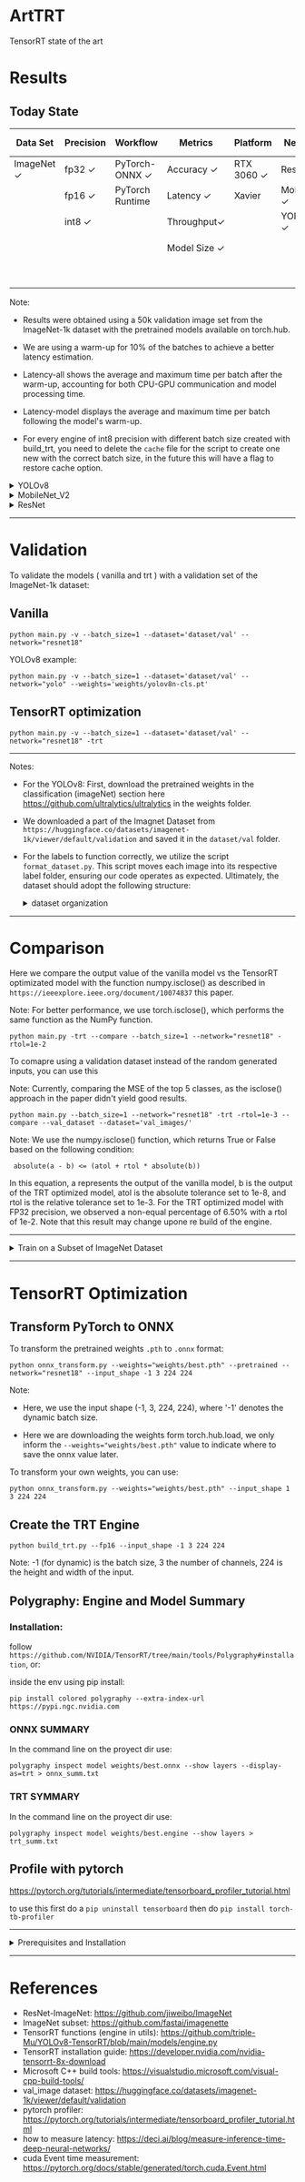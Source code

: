 # ArtTRT
TensorRT state of the art

# Results
## Today State

| Data Set           | Precision    | Workflow             | Metrics            | Platform          | Network           | Batch Size |
|--------------------|--------------|----------------------|--------------------|-------------------|-------------------|------------|
| ImageNet &#x2713;  | fp32 &#x2713;| PyTorch-ONNX &#x2713;| Accuracy &#x2713;  | RTX 3060 &#x2713; | ResNet &#x2713;   | 1 &#x2713; |
|                    | fp16 &#x2713;| PyTorch Runtime      | Latency  &#x2713;  | Xavier            | MobileNet &#x2713;|32  &#x2713;|
|                    | int8 &#x2713;|                      | Throughput&#x2713; |                   | YOLOv8 &#x2713;   | 64 &#x2713;|
|                    |              |                      | Model Size &#x2713;|                   |                   |128 &#x2713;|
|                    |              |                      |                    |                   |                   |256 &#x2713;|

Note: 

* Results were obtained using a 50k validation image set from the ImageNet-1k dataset with the pretrained models available on torch.hub.

* We are using a warm-up for 10% of the batches to achieve a better latency estimation.

* Latency-all shows the average and maximum time per batch after the warm-up, accounting for both CPU-GPU communication and model processing time.

* Latency-model displays the average and maximum time per batch following the model's warm-up.

* For every engine of int8 precision with different batch size created with build_trt, you need to delete the `cache` file for the script to create one new with the correct batch size, in the future this will have a flag to restore cache option.

<details><summary> YOLOv8 </summary>

### Reference results
Results from the ultralyric github page https://github.com/ultralytics/ultralytics

| Model                                                                                        | size<br><sup>(pixels) | acc<br><sup>top1 | acc<br><sup>top5 | Speed<br><sup>CPU ONNX<br>(ms) | Speed<br><sup>A100 TensorRT<br>(ms) | params<br><sup>(M) | FLOPs<br><sup>(B) at 640 |
| -------------------------------------------------------------------------------------------- | --------------------- | ---------------- | ---------------- | ------------------------------ | ----------------------------------- | ------------------ | ------------------------ |
| [YOLOv8n-cls](https://github.com/ultralytics/assets/releases/download/v0.0.0/yolov8n-cls.pt) | 224                   | 66.6             | 87.0             | 12.9                           | 0.31                                | 2.7                | 4.3                      |
| [YOLOv8s-cls](https://github.com/ultralytics/assets/releases/download/v0.0.0/yolov8s-cls.pt) | 224                   | 72.3             | 91.1             | 23.4                           | 0.35                                | 6.4                | 13.5                     |
| [YOLOv8m-cls](https://github.com/ultralytics/assets/releases/download/v0.0.0/yolov8m-cls.pt) | 224                   | 76.4             | 93.2             | 85.4                           | 0.62                                | 17.0               | 42.7                     |
| [YOLOv8l-cls](https://github.com/ultralytics/assets/releases/download/v0.0.0/yolov8l-cls.pt) | 224                   | 78.0             | 94.1             | 163.0                          | 0.87                                | 37.5               | 99.7                     |
| [YOLOv8x-cls](https://github.com/ultralytics/assets/releases/download/v0.0.0/yolov8x-cls.pt) | 224                   | 78.4             | 94.3             | 232.0                          | 1.01                                | 57.4               | 154.8                    |

<details><summary> YOLOv8n-cls </summary>

### Batch Size 1

|  Model          |Latency-all (ms)|Latency-model (ms)|size (MB)  | accuracy (Prec@1) (%)|accuracy (Prec@5) (%)|
|-----------------|----------------|------------------|-----------|----------------------|---------------------|
| Vanilla         |    1.8 / 8.5   |  1.4 / 8.1       |5.5        |65.96                 |86.54                |
| TRT fp32        |    0.8 / 2.5   |  0.5 / 1.9       |13.5       |65.96                 |86.55                |
| TRT fp16        |    0.8 / 7.3   |  0.4 / 4.9       |6.5        |65.96                 |86.55                |
| TRT int8        |    0.7 / 5.7   |  0.3 / 2.8       |5.4        |63.38                 |84.63                |

</details>


<details><summary> YOLOv8x-cls </summary>

### Batch Size 1

|  Model          |Latency-all (ms)|Latency-model (ms)|size (MB)  | accuracy (Prec@1) (%)|accuracy (Prec@5) (%)|
|-----------------|----------------|------------------|-----------|----------------------|---------------------|
| Vanilla         |    5.8 / 14.1  |  2.2 / 11.4      |115.0      |78.66                 |94.28                |
| TRT fp32        |    4.1 / 10.5  |  3.7 / 9.8       |277.0      |78.65                 |94.28                |
| TRT fp16        |   1.7 / 2.9    |  1.3 / 2.4       |116.9      |78.66                 |94.29                |
| TRT int8        |    1.3 / 2.8   |   0.9 / 1.9      |62.5        |77.38                 |93.69                |

</details>

</details>

<details><summary> MobileNet_V2 </summary>

### Batch Size 1

|  Model          |Latency-all (ms)|Latency-model (ms)|size (MB)  | accuracy (Prec@1) (%)|accuracy (Prec@5) (%)|
|-----------------|----------------|------------------|-----------|----------------------|---------------------|
| Vanilla         |    2.6 / 8.0   |  2.2 / 7.6       |14.3       |72.02                 |90.62                |
| TRT fp32        |    0.9 / 2.7   |  0.5 / 2.0       |14.7       |72.02                 |90.62                |
| TRT fp16        |    0.8 / 2.3   |  0.4 / 1.6       |8.8        |72.02                 |90.62                |
| TRT int8        |    0.7 / 4.6   |  0.4 / 4.1       |6.3        |71.44                 |90.37                |

</details>

<details><summary>  ResNet </summary>

<details><summary> ResNet18 </summary>

### Batch Size 1

|  Model          |Latency-all (ms)|Latency-model (ms)|size (MB)  | accuracy (Prec@1) (%)|accuracy (Prec@5) (%)|
|-----------------|----------------|------------------|-----------|----------------------|---------------------|
| Vanilla         |    2.0 / 9.3   |  1.5 / 8.9       |46.8       |69.76                 |89.08                |
| TRT fp32        |    1.4 / 9.2   |  1.0 / 8.7       |69.8       |69.75                 |89.08                |
| TRT fp16        |    0.8 / 5.2   |  0.4 / 4.0       |26.3       |69.75                 |89.09                |
| TRT int8        |    0.7 / 3.4   |  0.3 / 2.4       |14.1       |69.56                 |88.90                |

</details>

<details><summary> ResNet34 </summary>

### Batch Size 1

|  Model          |Latency-all (ms)|Latency-model (ms)|size (MB)  | accuracy (Prec@1) (%)|accuracy (Prec@5) (%)|
|-----------------|----------------|------------------|-----------|----------------------|---------------------|
| Vanilla         |    3.1 / 7.2   |  2.1 / 6.3       |87.3       |73.29                 |91.52                |
| TRT fp32        |    2.1 / 7.5   |  1.7 / 3.5       |134.5      |73.29                 |91.52                |
| TRT fp16        |    1.0 / 3.9   |  0.6 / 3.3       |46.5       |73.30                 |91.54                |
| TRT int8        |    0.8 / 6.6   |  0.4 / 6.0       |24.4       |73.23                 |91.40                |

</details>

<details><summary> ResNet50 </summary>

### Batch Size 1

|  Model          |Latency-all (ms)|Latency-model (ms)|size (MB)  | accuracy (Prec@1) (%)|accuracy (Prec@5) (%)|
|-----------------|----------------|------------------|-----------|----------------------|---------------------|
| Vanilla         |   3.7 / 16.7   |  2.8 / 16.3      |102.5      |80.34                 |95.12                |
| TRT fp32        |   2.2 / 4.2    |  1.9 / 3.8       |113.2      |80.34                 |95.13                |
| TRT fp16        |   1.0 / 1.1    |  0.8 / 3.1       |53.2       |80.34                 |95.13                |
| TRT int8        |  0.9 / 2.3     |  0.5 / 1.8       |29.3       |78.57                 |94.94                |

</details>

<details><summary> ResNet101 </summary> 

### Batch Size 1

|  Model          |Latency-all (ms)|Latency-model (ms)|size (MB)  | accuracy (Prec@1) (%)|accuracy (Prec@5) (%)|
|-----------------|----------------|------------------|-----------|----------------------|---------------------|
| Vanilla         |   5.8 / 15.2   |  4.3 / 14.3      |178.8      |81.67                 |95.65                |
| TRT fp32        |   3.8 / 8.8    |  3.5 / 8.4       |220.5      |81.67                 |95.66                |
| TRT fp16        |   1.7 / 7.1    |  1.3 / 3.1       |91.1       |81.65                 |95.66                |
| TRT int8        |   1.2 / 8.6    |  0.9 / 7.8       |49.0       |79.89                 |95.59                |

</details>

<details><summary>  ResNet152 </summary> 


<details><summary>  Comparisons of ResNet152 Vanilla vs TRT fp32 Results </summary> 

* With relative tolearance of 1e-3, the results of vanilla - trt outputs are `44.49%` equal (usign torch.isclose function)

*  TOP 5 MAE Error Comparison (over 10 examples)

|  Rank           | MAE Error      | Disagreements (%)|
|-----------------|----------------|------------------|
| 1               |    0.00198507  |  0               |
| 2               |    0.00237331  |  0               |
| 3               |    0.00355396  |  0               |
| 4               |    0.00209980  |  0               |
| 5               |    0.00269675  |  0               |
| 6               |    0.00252025  |  0               |
| 7               |    0.00301378  |  10              |
| 8               |    0.00164199  |  10              |
| 9               |    0.00163326  |  0               |
| 10              |    0.00205142  |  10              |

* TOP 5 output example comparison from compare code in main:

|  Rank           |Vanilla Score   | Vanilla Label    |TRT fp32 Score  |TRT fp32 label |
|-----------------|----------------|------------------|----------------|---------------|
| 1               |    5.16475     |  92              |5.16393         |92             |
| 2               |    5.12132     |  892             |5.11767         |892            |
| 3               |    4.94796     |  21              |4.94968         |21             |
| 4               |    4.21629     |  679             |4.21605         |679            |
| 5               |    3.97607     |  128             |3.97772         |128            |
| 6               |    3.93793     |  127             |3.94031         |127            |
| 7               |    3.88538     |  812             |3.8876          |23             |
| 8               |    3.88403     |  23              |3.88676         |812            |
| 9               |    3.71139     |  22              |3.71399         |22             |
| 10              |    3.64397     |  16              |3.64568         |16             |

</details>

## Validation results

### Batch Size 1

|  Model          |Latency-all (ms)|Latency-model (ms)|size (MB)  | accuracy (Prec@1) (%)|accuracy (Prec@5) (%)|
|-----------------|----------------|------------------|-----------|----------------------|---------------------|
| Vanilla         |    8.1 / 16.3  |  6.0 / 15.9      |241.7      |82.34                 |95.92                |
| TRT fp32-dynamic|    13.2 / 19.7 |  12.9 / 19.2     |243.3      |82.34                 |95.92                |
| TRT fp32-static |    5.5 / 10.0  |  5.1 / 9.5       |243.3      |82.34                 |95.92                |
| TRT fp16-dynamic|    7.1 / 13.2  |  6.8 / 11.6      |123.0      |82.31                 |95.91                |
| TRT fp16-static |    2.2 / 8.6   |  1.8 / 8.1       |122.6      |82.32                 |95.90                |
| TRT int8-static |    1.5 / 4.3   |  1.2 / 3.9       |65.5       |79.99                 |95.74                |

Note: 

* Here, we compare the dynamic batch engine with the static batch engine. As the dynamic batch engine is optimized for a batch size of 256, it is not optimal for this example.

* For all subsequent experiments, we utilize a dynamic batch size for every engine except the int8 ones.

### Batch Size 1 - sync

|  Model          |Latency-all (ms)|Latency-model (ms)|size (MB)  | accuracy (Prec@1) (%)|accuracy (Prec@5) (%)|
|-----------------|----------------|------------------|-----------|----------------------|---------------------|
| Vanilla         |  9.3 / 13.6    |  8.8 / 13.0      | 230.5     | 82.34                | 95.92               |
| TRT fp32       |  5.7 / 9.7  |  5.2 / 9.0  | 293.2   | 82.34                | 95.92               |
| TRT fp16       |  2.2 / 3.4  |  1.8 / 2.5  | 116.8   | 82.34                | 95.91               |
| TRT int8       |  1.6 / 5.8  |  1.2 / 5.3  | 62.2    | 79.99                | 95.74               |

### Batch Size 32 

|  Model      |Latency-all (ms)|Latency-model (ms)| size (MB) | accuracy (Prec@1) (%)|accuracy (Prec@5) (%)|
|-------------|----------------|------------------|-----------|----------------------|---------------------|
| Vanilla     | 141 / 181      |  6.3 / 12.3      |241.7      |82.34                 |95.93                |
| TRT fp32    | 75.6 / 96.2    |   69.3 / 89.8    |243.3      |82.34                 |95.92                |
| TRT fp16    | 30.6 / 55.1    | 24.2 / 48.8      |123.0      |82.32                 |95.91                |
| TRT int8    | 18.1 / 36.4    |  11.6 / 25.0     |64.6       |80.01                 |95.79                |

### Batch Size 32 - sync

|  Model          |Latency-all (ms)|Latency-model (ms)|size (MB)  | accuracy (Prec@1) (%)|accuracy (Prec@5) (%)|
|-----------------|----------------|------------------|-----------|----------------------|---------------------|
| Vanilla         | 161.5 / 185.2  | 154.9 / 177.9    | 230.5     | 82.35                | 95.93               |
| resnet152       | 73.6 / 84.5 | 67.2 / 78.1 | 231.2   | 82.34                | 95.92               |
| TRT fp16        | 33.2 / 46.0    | 26.4 / 34.1      | 117.7     | 82.34                | 95.90               |

### Batch Size 64

|  Model      |Latency-all (ms)|Latency-model (ms)|size (MB) | accuracy (Prec@1) (%)|accuracy (Prec@5) (%)|
|-------------|----------------|------------------|-----------|----------------------|---------------------|
| Vanilla     | 283  / 355     |  6.3 / 11.1      |241.7      |82.34                 |95.93                |
| TRT fp32    |135.2 / 161.4   |  122.9 / 149.1   |243.3      |82.34                 |95.92                |
| TRT fp16    | 59.4 / 83.4    |  46.8 / 65.3     |123.0      |82.32                 |95.91                |

* Note: Unable to create a static batch size int8 engine due to the following error:

    torch.cuda.OutOfMemoryError: CUDA out of memory. Tried to allocate 14.00 MiB. GPU 0 has a total capacty of 11.75 GiB of which 52.00 MiB is free. Including non-PyTorch memory, this process has 11.02 GiB memory in use. Of the allocated memory 9.60 GiB is allocated by PyTorch, and 310.22 MiB is reserved by PyTorch but unallocated. If reserved but unallocated memory is large try setting max_split_size_mb to avoid fragmentation.  See documentation for Memory Management and PYTORCH_CUDA_ALLOC_CONF

* Another reason to use a dynamic batch size is to avoid that error.

### Batch Size 64 - sync

|  Model          |Latency-all (ms)|Latency-model (ms)|size (MB)  | accuracy (Prec@1) (%)|accuracy (Prec@5) (%)|
|-----------------|----------------|------------------|-----------|----------------------|---------------------|
| Vanilla       | 297.8 / 335.1 | 285.1 / 322.2 | 230.5   | 82.35                | 95.93               |
| TRT fp32       | 136.3 / 163.5 | 123.9 / 150.9 | 231.2   | 82.34                | 95.92               |
| TRT fp16        | 60.3 / 74.4    | 47.4 / 60.6      | 117.7     | 82.34                | 95.90               |

### Batch Size 128

|  Model      |Latency-all (ms)|Latency-model (ms)| size (MB) | accuracy (Prec@1) (%)|accuracy (Prec@5) (%)|
|-------------|----------------|------------------|-----------|----------------------|---------------------|
| Vanilla     | 555.1 / 620    |  6.0 / 9.5       |241.7      |82.39                 |95.93                |
| TRT fp32    | 269.3 / 336.2  |  244.9 / 311.7   |243.3      |82.38                 |95.93                |
| TRT fp16    | 108.3 / 127.8  |   83.4 / 100.0   |123.0      |82.36                 |95.91                |

### Batch Size 128 - sync

|  Model          |Latency-all (ms)|Latency-model (ms)|size (MB)  | accuracy (Prec@1) (%)|accuracy (Prec@5) (%)|
|-----------------|----------------|------------------|-----------|----------------------|---------------------|
| Vanilla         | 530.7 / 623.1  | 506.3 / 598.5    | 230.5     | 82.39                | 95.93               |
| TRT fp32        | 267.9 / 325.2 | 243.5 / 300.6 | 231.2   | 82.38                | 95.92               |
| TRT fp16        | 113.6 / 130.9  | 88.4 / 103.8     | 117.7     | 82.38                | 95.90               |

### Batch Size 256

|  Model      |Latency-all (ms)|Latency-model (ms)| size (MB) | accuracy (Prec@1) (%)|accuracy (Prec@5) (%)|
|-------------|----------------|------------------|-----------|----------------------|---------------------|
| Vanilla     | 1072/1145      |  5.9 / 8.6       |241.7      |82.38                 |95.93                |
| TRT fp32    | 592 / 689      |  543 / 641       |243.3      |82.38                 |95.92                |
| TRT fp16    | 215.2 / 258.3  |  165.7 / 208.3   |123.0      |82.36                 |95.91                |

### Batch Size 256 - sync

|  Model      |Latency-all (ms)|Latency-model (ms)| size (MB) | accuracy (Prec@1) (%)|accuracy (Prec@5) (%)|
|-------------|----------------|------------------|-----------|----------------------|---------------------|
| Vanilla     | 1068.7 / 1229.6| 1020.1 / 1179.9  | 230.5     | 82.38                | 95.93               |
| TRT fp32    | 593.7 / 693.7  |  541.2 / 643.2   | 231.8     |82.38                 |95.92                |
| TRT fp16    | 244.0 / 294.6  | 193.4 / 235.6    | 117.7     | 82.38                | 95.90               |

</details>

</details>

---
# Validation

To validate the models ( vanilla and trt ) with a validation set of the ImageNet-1k dataset:

## Vanilla

```
python main.py -v --batch_size=1 --dataset='dataset/val' --network="resnet18"
```

YOLOv8 example:

```
python main.py -v --batch_size=1 --dataset='dataset/val' --network="yolo" --weights='weights/yolov8n-cls.pt'
```

## TensorRT optimization
```
python main.py -v --batch_size=1 --dataset='dataset/val' --network="resnet18" -trt
```

---
Notes:

* For the YOLOv8: First, download the pretrained weights in the classification (imageNet) section here https://github.com/ultralytics/ultralytics in the weights folder.

* We downloaded a part of the Imagnet Dataset from `https://huggingface.co/datasets/imagenet-1k/viewer/default/validation` and saved it in the `dataset/val` folder. 

* For the labels to function correctly, we utilize the script `format_dataset.py`. This script moves each image into its respective label folder, ensuring our code operates as expected. Ultimately, the dataset should adopt the following structure:

    <details><summary> dataset organization </summary>

    ```
    dataset/val/
    │
    └───n01440764/
        │
        ├── ILSVRC2012_val_00000293_n01440764.JPEG
        │
        ├── ...
    │
    └───nXXXXXXXX/
        │
        ├── ILSVRC2012_val_00000XXX_nXXXXXXXX.JPEG
        │
        ├── ...
    │
    └───...
    ```

    </details>

---

# Comparison

Here we compare the output value of the vanilla model vs the TensorRT optimizated model with the function numpy.isclose() as described in `https://ieeexplore.ieee.org/document/10074837` this paper.

 Note: For better performance, we use torch.isclose(), which performs the same function as the NumPy function.

```
python main.py -trt --compare --batch_size=1 --network="resnet18" -rtol=1e-2
```

To comapre using a validation dataset instead of the random generated inputs, you can use this

Note: Currently, comparing the MSE of the top 5 classes, as the isclose() approach in the paper didn't yield good results.

```
python main.py --batch_size=1 --network="resnet18" -trt -rtol=1e-3 --compare --val_dataset --dataset='val_images/'
```

Note: We use the numpy.isclose() function, which returns True or False based on the following condition:

```
 absolute(a - b) <= (atol + rtol * absolute(b)) 
```

In this equation, a represents the output of the vanilla model, b is the output of the TRT optimized model, atol is the absolute tolerance set to 1e-8, and rtol is the relative tolerance set to 1e-3. For the TRT optimized model with FP32 precision, we observed a non-equal percentage of 6.50% with a rtol of 1e-2. Note that this result may change upone re build of the engine.

---

<details><summary> Train on a Subset of ImageNet Dataset </summary>

As it is easyer to work with pre trained datasets, I stoped working with this...

## Train Vanilla ResNet18

```
python main_own_trained_model.py --dataset='dataset/' --batch_size='256' --epoch=90 --wd=1e-4 --momentum=0.9 --lr=0.001 --weights='weights/best.pth' -m
```

## Evaluate Vanilla ResNet18

```
python main_own_trained_model.py --dataset='dataset/' --batch_size=256 --evaluate
```

## Evaluate TensorRT ResNet18

```
python main_own_trained_model.py --dataset='dataset/' --batch_size=1 --evaluate --trt --weights='weights/best.engine'
```

</details>

---

# TensorRT Optimization

## Transform PyTorch to ONNX

To transform the pretrained weights `.pth` to `.onnx` format:

```
python onnx_transform.py --weights="weights/best.pth" --pretrained --network="resnet18" --input_shape -1 3 224 224
```

Note: 

* Here, we use the input shape (-1, 3, 224, 224), where '-1' denotes the dynamic batch size.

* Here we are downloading the weights form torch.hub.load, we only inform the `--weights="weights/best.pth"` value to indicate where to save the onnx value later.

To transform your own weights, you can use:

```
python onnx_transform.py --weights="weights/best.pth" --input_shape 1 3 224 224
``` 

## Create the TRT Engine

```
python build_trt.py --fp16 --input_shape -1 3 224 224
```
Note: -1 (for dynamic) is the batch size, 3 the number of channels, 224 is the height and width of the input.

## Polygraphy: Engine and Model Summary

### Installation:

follow `https://github.com/NVIDIA/TensorRT/tree/main/tools/Polygraphy#installation`, or:

inside the env using pip install:

```
pip install colored polygraphy --extra-index-url https://pypi.ngc.nvidia.com
```

### ONNX SUMMARY

In the command line on the proyect dir use:

```
polygraphy inspect model weights/best.onnx --show layers --display-as=trt > onnx_summ.txt
```

### TRT SYMMARY

In the command line on the proyect dir use:

```
polygraphy inspect model weights/best.engine --show layers > trt_summ.txt
```

## Profile with pytorch 

https://pytorch.org/tutorials/intermediate/tensorboard_profiler_tutorial.html

to use this first do a `pip uninstall tensorboard` then do `pip install torch-tb-profiler`


---

<details><summary>  Prerequisites and Installation </summary>

## Prerequisites

* CUDA 12.2
* cudnn
* TensorRT 8.6
* pytorch
* ultralytics ( for test on yolov8 )
* onnx

## TensorRT Installation

### Windows

Follow the installation guide at `https://docs.nvidia.com/deeplearning/tensorrt/install-guide/index.html`.

#### or

TensorRT for Windows can only be installed via ZIP File installation:

* First, install the latest CUDA version for your device. Then, download TensorRT 8.x from this link: `https://developer.nvidia.com/nvidia-tensorrt-8x-download`.

* Unzip the `TensorRT-8.x.x.x.Windows10.x86_64.cuda-x.x.zip` file to the location of your choice. Where:
    * `8.x.x.x` is your TensorRT version
    * `cuda-x.x` is your CUDA version (either 11.8 or 12.0)

* Add the TensorRT library files to your system PATH (add `<installpath>/lib` to your system PATH).

* If you are using an environment like `virtualenv`, make sure to install the pip package located inside the previously installed TensorRT files:

    Install one of the TensorRT Python wheel files from `<installpath>/python` (replace `cp3x` with the desired Python version, for example, `cp310` for Python 3.10):

    ```bash
    python.exe -m pip install tensorrt-*-cp3x-none-win_amd64.whl
    ```

</details>

---

# References

* ResNet-ImageNet: https://github.com/jiweibo/ImageNet
* ImageNet subset: https://github.com/fastai/imagenette
* TensorRT functions (engine in utils): https://github.com/triple-Mu/YOLOv8-TensorRT/blob/main/models/engine.py
* TensorRT installation guide: https://developer.nvidia.com/nvidia-tensorrt-8x-download
* Microsoft C++ build tools: https://visualstudio.microsoft.com/visual-cpp-build-tools/
* val_image dataset: https://huggingface.co/datasets/imagenet-1k/viewer/default/validation
* pytorch profiler: https://pytorch.org/tutorials/intermediate/tensorboard_profiler_tutorial.html
* how to measure latency: https://deci.ai/blog/measure-inference-time-deep-neural-networks/
* cuda Event time measurement: https://pytorch.org/docs/stable/generated/torch.cuda.Event.html